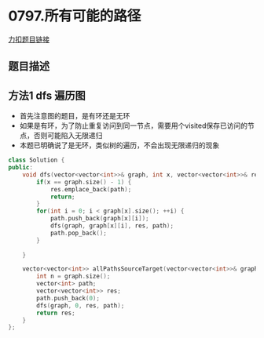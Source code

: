 <p id="所有可能的路径"></p>

# 0797.所有可能的路径  


[力扣题目链接](https://leetcode.cn/problems/all-paths-from-source-to-target/)         


## 题目描述  



## 方法1 dfs 遍历图  

* 首先注意图的题目，是有环还是无环  
* 如果是有环，为了防止重复访问到同一节点，需要用个visited保存已访问的节点，否则可能陷入无限递归  
* 本题已明确说了是无环，类似树的遍历，不会出现无限递归的现象  


```cpp
class Solution {
public:
    void dfs(vector<vector<int>>& graph, int x, vector<vector<int>>& res, vector<int>& path) {  
        if(x == graph.size() - 1) {
            res.emplace_back(path); 
            return;
        }     
        for(int i = 0; i < graph[x].size(); ++i) {
            path.push_back(graph[x][i]);
            dfs(graph, graph[x][i], res, path);
            path.pop_back();
        }
        
    }

    vector<vector<int>> allPathsSourceTarget(vector<vector<int>>& graph) {
        int n = graph.size();
        vector<int> path;
        vector<vector<int>> res;
        path.push_back(0);
        dfs(graph, 0, res, path);
        return res;
    }
};
```